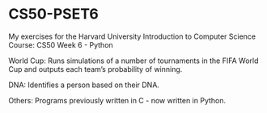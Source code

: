 # CS50-PSET6

My exercises for the Harvard University Introduction to Computer Science Course: CS50 Week 6 - Python

World Cup: Runs simulations of a number of tournaments in the FIFA World Cup and outputs each team’s probability of winning.

DNA: Identifies a person based on their DNA.

Others: Programs previously written in C - now written in Python.
